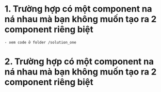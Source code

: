 # 1. Trường hợp có một component na ná nhau mà bạn không muốn tạo ra 2 component riêng biệt

    - xem code ở folder /solution_one

# 2. Trường hợp có một component na ná nhau mà bạn không muốn tạo ra 2 component riêng biệt
